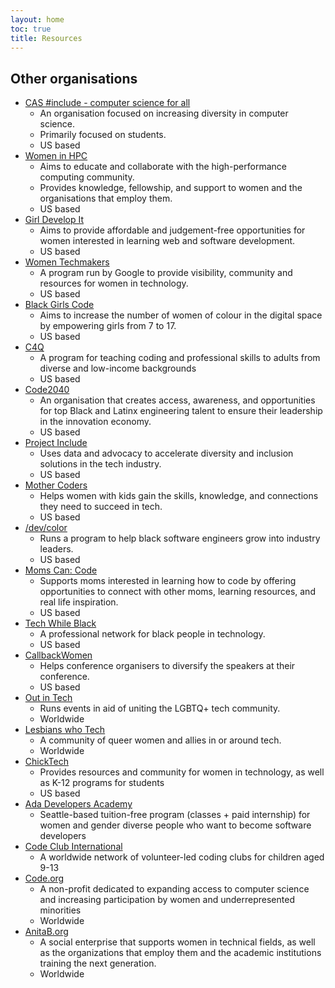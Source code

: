 ```yaml
---
layout: home
toc: true
title: Resources
---
```



## Other organisations

* [CAS #include - computer science for all](http://www.computingatschool.org.uk/custom_pages/270-cas-include)
  * An organisation focused on increasing diversity in computer science.
  * Primarily focused on students.
  * US based
* [Women in HPC](https://www.womeninhpc.org/)
  * Aims to educate and collaborate with the high-performance computing community.
  * Provides knowledge, fellowship, and support to women and the organisations that employ them.
  * US based
* [Girl Develop It](https://www.girldevelopit.com/)
  * Aims to provide affordable and judgement-free opportunities for women interested in learning web and software development.
  * US based
* [Women Techmakers](https://www.womentechmakers.com/)
  * A program run by Google to provide visibility, community and resources for women in technology.
  * US based
* [Black Girls Code](http://www.blackgirlscode.com/)
  * Aims to increase the number of women of colour in the digital space by empowering girls from 7 to 17.
  * US based
* [C4Q](https://www.c4q.nyc/)
  * A program for teaching coding and professional skills to adults from diverse and low-income backgrounds
  * US based
* [Code2040](http://www.code2040.org/)
  * An organisation that creates access, awareness, and opportunities for top Black and Latinx engineering talent to ensure their leadership in the innovation economy.
  * US based
* [Project Include](http://projectinclude.org/)
  * Uses data and advocacy to accelerate diversity and inclusion solutions in the tech industry.
  * US based
* [Mother Coders](http://www.mothercoders.org/)
  * Helps women with kids gain the skills, knowledge, and connections they need to succeed in tech.
  * US based
* [/dev/color](https://www.devcolor.org/)
  * Runs a program to help black software engineers grow into industry leaders.
  * US based
* [Moms Can: Code](https://www.momscancode.com/)
  * Supports moms interested in learning how to code by offering opportunities to connect with other moms, learning resources, and real life inspiration.
  * US based
* [Tech While Black](https://techwhileblack.com/)
  * A professional network for black people in technology.
  * US based
* [CallbackWomen](http://www.callbackwomen.com/)
  * Helps conference organisers to diversify the speakers at their conference.
  * US based
* [Out in Tech](https://outintech.com/)
  * Runs events in aid of uniting the LGBTQ+ tech community.
  * Worldwide
* [Lesbians who Tech](https://lesbianswhotech.org/)
  * A community of queer women and allies in or around tech.
  * Worldwide
* [ChickTech](https://chicktech.org)
  * Provides resources and community for women in technology, as well as K-12 programs for students
  * US based
* [Ada Developers Academy](https://adadevelopersacademy.org/)
  * Seattle-based tuition-free program (classes + paid internship) for women and gender diverse people who want to become software developers
* [Code Club International](https://www.codeclubworld.org/)
  * A worldwide network of volunteer-led coding clubs for children aged 9-13
* [Code.org](https://code.org/)
  * A non-profit dedicated to expanding access to computer science and increasing participation by women and underrepresented minorities
  * Worldwide
* [AnitaB.org](https://anitab.org/)
  * A social enterprise that supports women in technical fields, as well as the organizations that employ them and the academic institutions training the next generation.
  * Worldwide
